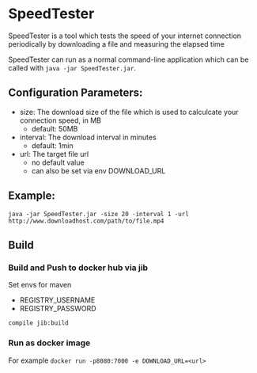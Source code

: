 # SpeedTester

SpeedTester is a tool which tests the speed of your internet connection periodically by downloading a file and measuring the elapsed time

SpeedTester can run as a normal command-line application which can be called with ``java -jar SpeedTester.jar``.

## Configuration Parameters:
* size: The download size of the file which is used to calculcate your connection speed, in MB
  * default: 50MB
* interval: The download interval in minutes
  * default: 1min
* url: The target file url
  * no default value
  * can also be set via env DOWNLOAD_URL

## Example:
``
java -jar SpeedTester.jar -size 20 -interval 1 -url http://www.downloadhost.com/path/to/file.mp4
``

## Build
### Build and Push to docker hub via jib
Set envs for maven
* REGISTRY_USERNAME
* REGISTRY_PASSWORD

`compile jib:build`

### Run as docker image
For example `docker run -p8080:7000 -e DOWNLOAD_URL=<url>`